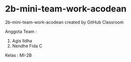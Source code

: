 # 2b-mini-team-work-acodean
2b-mini-team-work-acodean created by GitHub Classroom

Anggota Team : 
1. Agis Ildha
2. Nendhe Fida C

Kelas : MI-2B
